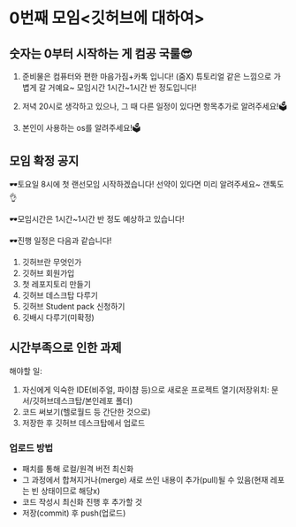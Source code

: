 # 0번째 모임<깃허브에 대하여>
## 숫자는 0부터 시작하는 게 컴공 국룰😎
1. 준비물은 컴퓨터와 편한 마음가짐+카톡 입니다! (줌X)
튜토리얼 같은 느낌으로 가볍게 갈 거예요~
모임시간 1시간~1시간 반 정도입니다!

2. 저녁 20시로 생각하고 있으나, 그 때 다른 일정이 있다면 항목추가로 알려주세요!🗳

3. 본인이 사용하는 os를 알려주세요!🗳

## 모임 확정 공지
🕶토요일 8시에 첫 랜선모임 시작하겠습니다!
선약이 있다면 미리 알려주세요~ 갠톡도👌

🕶모임시간은 1시간~1시간 반 정도 예상하고 있습니다! 

🕶진행 일정은 다음과 같습니다!
1. 깃허브란 무엇인가
2. 깃허브 회원가입
3. 첫 레포지토리 만들기
4. 깃허브 데스크탑 다루기
5. 깃허브 Student pack 신청하기
6. 깃배시 다루기(미확정)

## 시간부족으로 인한 과제
해야할 일:
1. 자신에게 익숙한 IDE(비주얼, 파이챰 등)으로 새로운 프로젝트 열기(저장위치: 문서/깃허브데스크탑/본인레포 폴더)
2. 코드 써보기(헬로월드 등 간단한 것으로)
3. 저장한 후 깃허브 데스크탑에서 업로드

### 업로드 방법
* 패치를 통해 로컬/원격 버전 최신화 
* 그 과정에서 합쳐지거나(merge) 새로 쓰인 내용이 추가(pull)될 수 있음(현재 레포는 빈 상태이므로 해당x) 
* 코드 작성시 최신화 진행 후 추가할 것
* 저장(commit) 후 push(업로드)

